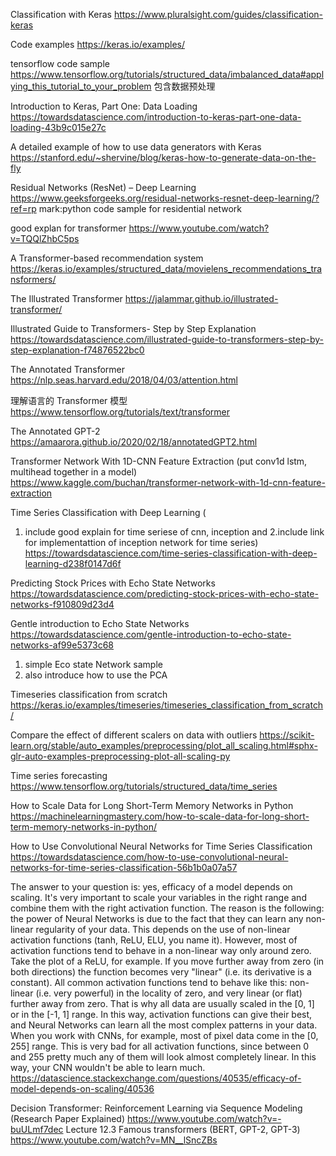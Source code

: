 Classification with Keras
https://www.pluralsight.com/guides/classification-keras

Code examples
https://keras.io/examples/

tensorflow code sample
https://www.tensorflow.org/tutorials/structured_data/imbalanced_data#applying_this_tutorial_to_your_problem
包含数据预处理

Introduction to Keras, Part One: Data Loading
https://towardsdatascience.com/introduction-to-keras-part-one-data-loading-43b9c015e27c


A detailed example of how to use data generators with Keras
https://stanford.edu/~shervine/blog/keras-how-to-generate-data-on-the-fly



Residual Networks (ResNet) – Deep Learning  
https://www.geeksforgeeks.org/residual-networks-resnet-deep-learning/?ref=rp
mark:python code sample for residential network


good explan for transformer
https://www.youtube.com/watch?v=TQQlZhbC5ps

A Transformer-based recommendation system
https://keras.io/examples/structured_data/movielens_recommendations_transformers/

The Illustrated Transformer
https://jalammar.github.io/illustrated-transformer/

Illustrated Guide to Transformers- Step by Step Explanation
https://towardsdatascience.com/illustrated-guide-to-transformers-step-by-step-explanation-f74876522bc0

The Annotated Transformer
https://nlp.seas.harvard.edu/2018/04/03/attention.html


理解语言的 Transformer 模型
https://www.tensorflow.org/tutorials/text/transformer

The Annotated GPT-2
https://amaarora.github.io/2020/02/18/annotatedGPT2.html


Transformer Network With 1D-CNN Feature Extraction (put conv1d lstm, multihead together in a model)
https://www.kaggle.com/buchan/transformer-network-with-1d-cnn-feature-extraction


Time Series Classification with Deep Learning  ( 
1. include good explain for time seriese of cnn, inception and 
2.include link for implementattion of inception network for time series)
https://towardsdatascience.com/time-series-classification-with-deep-learning-d238f0147d6f

Predicting Stock Prices with Echo State Networks
https://towardsdatascience.com/predicting-stock-prices-with-echo-state-networks-f910809d23d4

Gentle introduction to Echo State Networks
https://towardsdatascience.com/gentle-introduction-to-echo-state-networks-af99e5373c68
1. simple Eco state Network sample
2. also introduce how to use the PCA

Timeseries classification from scratch
https://keras.io/examples/timeseries/timeseries_classification_from_scratch/

Compare the effect of different scalers on data with outliers
https://scikit-learn.org/stable/auto_examples/preprocessing/plot_all_scaling.html#sphx-glr-auto-examples-preprocessing-plot-all-scaling-py


Time series forecasting
https://www.tensorflow.org/tutorials/structured_data/time_series


How to Scale Data for Long Short-Term Memory Networks in Python
https://machinelearningmastery.com/how-to-scale-data-for-long-short-term-memory-networks-in-python/

How to Use Convolutional Neural Networks for Time Series Classification
https://towardsdatascience.com/how-to-use-convolutional-neural-networks-for-time-series-classification-56b1b0a07a57


The answer to your question is: yes, efficacy of a model depends on scaling. It's very important to scale your variables in the right range and combine them with the right activation function.
The reason is the following: the power of Neural Networks is due to the fact that they can learn any non-linear regularity of your data. This depends on the use of non-linear activation functions (tanh, ReLU, ELU, you name it). However, most of activation functions tend to behave in a non-linear way only around zero. Take the plot of a ReLU, for example. If you move further away from zero (in both directions) the function becomes very "linear" (i.e. its derivative is a constant).
All common activation functions tend to behave like this: non-linear (i.e. very powerful) in the locality of zero, and very linear (or flat) further away from zero. That is why all data are usually scaled in the [0, 1] or in the [-1, 1] range. In this way, activation functions can give their best, and Neural Networks can learn all the most complex patterns in your data.
When you work with CNNs, for example, most of pixel data come in the [0, 255] range. This is very bad for all activation functions, since between 0 and 255 pretty much any of them will look almost completely linear. In this way, your CNN wouldn't be able to learn much.
https://datascience.stackexchange.com/questions/40535/efficacy-of-model-depends-on-scaling/40536


Decision Transformer: Reinforcement Learning via Sequence Modeling (Research Paper Explained)
https://www.youtube.com/watch?v=-buULmf7dec
Lecture 12.3 Famous transformers (BERT, GPT-2, GPT-3)
https://www.youtube.com/watch?v=MN__lSncZBs
